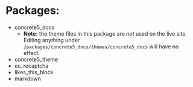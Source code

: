 # Packages:
* concrete5_docs
  * **Note:** the theme files in this package are _not_ used on the live site. Editing anything under `/packages/concrete5_docs/themes/concrete5_docs` will have no effect. 
* concrete5_theme
* ec_recaptcha
* likes_this_block
* markdown
